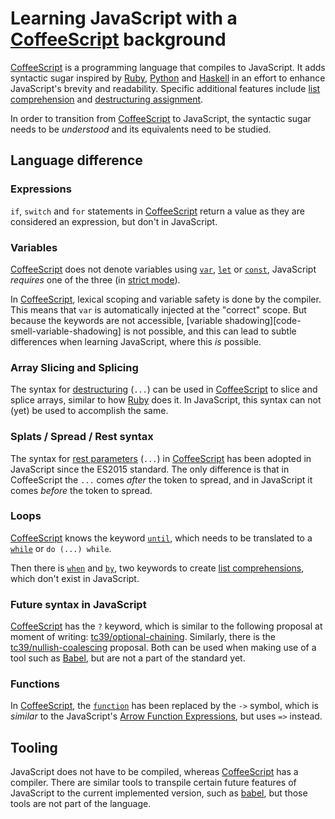 # Learning JavaScript with a [CoffeeScript][language-coffeescript] background

[CoffeeScript][language-coffeescript] is a programming language that compiles to JavaScript. It adds syntactic sugar inspired by [Ruby][language-ruby], [Python][language-python] and [Haskell][language-haskell] in an effort to enhance JavaScript's brevity and readability. Specific additional features include [list comprehension][concept-list-comprehension] and [destructuring assignment][concept-destructuring-assignment].

In order to transition from [CoffeeScript][language-coffeescript] to JavaScript, the syntactic sugar needs to be _understood_ and its equivalents need to be studied.

## Language difference

### Expressions

`if`, `switch` and `for` statements in [CoffeeScript][language-coffeescript] return a value as they are considered an expression, but don't in JavaScript.

### Variables

[CoffeeScript][language-coffeescript] does not denote variables using [`var`][javascript-keyword-var], [`let`][javascript-keyword-let] or [`const`][javascript-keyword-const], JavaScript _requires_ one of the three (in [strict mode][javascript-concept-strict-mode]).

In [CoffeeScript][language-coffeescript], lexical scoping and variable safety is done by the compiler. This means that `var` is automatically injected at the "correct" scope. But because the keywords are not accessible, [variable shadowing][code-smell-variable-shadowing] is not possible, and this can lead to subtle differences when learning JavaScript, where this _is_ possible.

### Array Slicing and Splicing

The syntax for [destructuring][concept-destructuring] (`...`) can be used in [CoffeeScript][language-coffeescript] to slice and splice arrays, similar to how [Ruby][language-ruby] does it. In JavaScript, this syntax can not (yet) be used to accomplish the same.

### Splats / Spread / Rest syntax

The syntax for [rest parameters][concept-rest-parameters] (`...`) in [CoffeeScript][language-coffeescript] has been adopted in JavaScript since the ES2015 standard. The only difference is that in CoffeeScript the `...` comes _after_ the token to spread, and in JavaScript it comes _before_ the token to spread.

### Loops

[CoffeeScript][language-coffeescript] knows the keyword [`until`][coffeescript-keyword-until], which needs to be translated to a [`while`][javascript-keyword-while] or `do (...) while`.

Then there is [`when`][coffeescript-keyword-when] and [`by`][coffeescript-keyword-by], two keywords to create [list comprehensions][concept-list-comprehension], which don't exist in JavaScript.

### Future syntax in JavaScript

[CoffeeScript][language-coffeescript] has the `?` keyword, which is similar to the following proposal at moment of writing: [tc39/optional-chaining][tc39-optional-chaining]. Similarly, there is the [tc39/nullish-coalescing][tc39-nullish-coalescing] proposal. Both can be used when making use of a tool such as [Babel][tool-babel], but are not a part of the standard yet.

### Functions

In [CoffeeScript][language-coffeescript], the [`function`][javascript-keyword-function] has been replaced by the `->` symbol, which is _similar_ to the JavaScript's [Arrow Function Expressions][javascript-concept-arrow-function-expression], but uses `=>` instead.

## Tooling

JavaScript does not have to be compiled, whereas [CoffeeScript][language-coffeescript] has a compiler. There are similar tools to transpile certain future features of JavaScript to the current implemented version, such as [babel][tool-babel], but those tools are not part of the language.

<!-- external links -->

[tc39-nullish-coalescing]: https://github.com/tc39/proposal-nullish-coalescing
[tc39-optional-chaining]: https://github.com/tc39/proposal-optional-chaining

<!-- links to languages and concepts -->

[coffeescript-keyword-by]: ../../coffeescript/keywords/by.md
[coffeescript-keyword-until]: ../../coffeescript/keywords/until.md
[coffeescript-keyword-when]: ../../coffeescript/keywords/when.md
[concept-destructuring]: ../../../reference/concepts/destructuring.md
[concept-destructuring-assignment]: ../../../reference/concepts/destructuring_assignment.md
[concept-list-comprehension]: ../../../reference/concepts/list_comprehension.md
[concept-rest-parameters]: ../../../reference/concepts/rest_parameters.md
[concept-variable-shadowing]: ../../../reference/concepts/variable_shadowing.md
[javascript-concept-arrow-function-expression]: ../../../languages/javascript/info/arrow_function_expression.md
[javascript-concept-strict-mode]: ../../../languages/javascript/info/strict_mode.md
[javascript-keyword-const]: ../keywords/const.md
[javascript-keyword-function]: ../keywords/function.md
[javascript-keyword-let]: ../keywords/let.md
[javascript-keyword-var]: ../keywords/var.md
[javascript-keyword-while]: ../keywords/while.md
[language-coffeescript]: ../../coffeescript/README.md
[language-haskell]: ../../haskell/README.md
[language-python]: ../../python/README.md
[language-ruby]: ../../ruby/README.md
[tool-babel]: ../../../reference/tooling/babel.md
